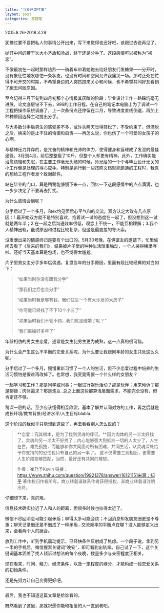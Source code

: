 ```yaml
---
title: "当爱已成往事"
layout: post
categories: 写随笔
---
```


2015.8.26-2018.3.28

<!-- more -->

犹豫过要不要把私人的事情公开出来，写下来觉得也还好吧，该跟过去说再见了。

抛开中间的若干次大小矛盾和冷战，终于还是分手了。这段感情可以被称为“初恋”。

不像最初在一起时那样热烈——骑着车带着她跑去给好朋友们发糖果——分开时，没有象征性地发哪怕一条状态，也没有时间和空间允许我痛哭一场。那时正处在忙得不可开交的时期，不希望身边的人突然跑来关心和问候，也不希望共同好友看到了跑去问她原因。

至今记得三月下旬到四月初那个心情极其灰暗的阶段：毕业设计工作一路踩坑毫无进展，论文底层钻不下去，996的工作日程，在自己的笔记本电脑上为了调试一个工程把操作系统调崩了，上一次备份点还停留在二月，导致进度直线倒退，再加上种种原因选择主动提出分手。

与大多数分手后男生的感受差不多，或许头两天觉得轻松了，不受约束了，但洒脱之后，换来的是止不住的悔恨和自责——再怎么说，你也伤了一个可爱的女孩子的心啊。

与精神压力并存的，是亢奋的精神和充沛的体力，使得健身和篮球成了发泄的最佳途径，3月到4月，前后整整瘦了10斤，但整个人却更有精神。此外，工作确实能治愈烦恼和失眠，在主要工作毫无头绪的时候，师兄给的一个个与毕业设计无关的小工作倒是处理的得心应手。特别是运行到一些按照文档就能跑通的工程时，我真的想给工程作者发个致谢邮件。

站在毕业的门口，算是稍稍能够慢下来一点，回忆一下这段感情中的点点滴滴，也一步步决定了不要再去打扰。

为什么感情会崩呢？

分手后过了一个多月，和ex约见面后心平气和的交流，双方认定大致有几点原因：1.最开始双方就不是特别喜欢，抱着试一试的态度在一起了，但没想到这一试就是两年半；2.在一起之后沟通效率很低，观念上不统一，不能互相理解；3.我个人精神出轨，虽说原因和过程比较复杂，但这是最直接的导火索。

没发泄出来的情感终归是要有个出口的。5月30号晚，在俩室友的邀请下，忙里偷闲去看了《后来的我们》，结果被片子里的种种生活琐事触动，一个人哭得稀里哗啦。还好当天基本算是包场，也不觉得太尴尬。

片子里男女主分手多年后偶遇，复盘当年的分手原因，里面有段比较经典的对白如下：

> “如果当时你没有跟我分手”
>
> “那我们之后也会分手”
>
> “如果当时我足够有钱，我们住进一个有大沙发的大房子”
>
> “你可能已经找了不下10个小三了”
>
> “如果当时我们不管不顾，我们就是结婚了呢？”
>
> “我们离婚好多年了”

年龄相仿的男女生恋爱，通常是女生比男生更为成熟，这一点真的很可惜。

为什么会产生这么不平衡的恋爱关系呢，为什么要让我跟同年龄的女生共处这么久呢。

分手后过了一个多月，慢慢重新习惯了一个人的生活，但不少恋爱过程中培养的生活习惯怕是很难再改掉了。也常想，我究竟需要一个什么样的女朋友？

一起学习和工作？那是同学或同事；一起进行娱乐活动？那是玩伴；用来倾诉？那是聊姬；肉体需求？那是炮友..总之上面这些都算浅层面需求，不能完全没有，但肯定还不够。

稍深一层的话，至少应该懂得相互欣赏，基本了解并认同对方的工作，再之后就是成长环境/教育背景/经济水平/人生目标blabla..

这个阶段的我似乎只能想到这些了，再去看看别人怎么说的？

> **恋爱：究其根本，是为了找到灵魂的伴侣。**因为肉体的另一半太好找了，灵魂的另一半太不好找了；内心能够强大到抵挡一切的人太少了，人生在世，难免孤独，而能够和你共同面对所有困难，共同生活，从灵魂深处给予你支持的的恐怕也只有自己的另一半了。
> 这不仅需要三观相近，更需要人生阶段能够匹配，当然，最好还有共同的理想。
>
> 作者：崔乃予Kevin 链接：https://www.zhihu.com/question/19921378/answer/16121151来源：知乎 著作权归作者所有。商业转载请联系作者获得授权，非商业转载请注明出处。

仔细想下来，真的难。

信息技术确实拉近了人和人的距离，但很多时候也拉得太近了。

微信不秒回消息可能引起矛盾；聊得太多可能会烦；不回消息却发朋友圈更是不尊重；聊天记录删还是不删成了一种矛盾…交流频率的平衡点在哪？没人能够定义出来，全看两个人的磨合。

放到工作中，听到手机震动提示，已经快条件反射成了焦虑。一个段子说，拿到另一半的手机后，微信搜索关键词“晚安”，即可看到出轨率。自己试了一下，这个关键词基本涵盖了找人倾诉过想法的每个夜晚，数量多少与亲密程度正相关。

现在看来，时间、精力、经济条件，以及一定程度的缘分，才能构成一段恋爱关系的初始条件。

还是先努力让自己变得更好吧。

---

最后，我也不知道这篇文章是给谁看的。

既然看到了这里，那就祝愿你能和相爱的人一直到老吧。